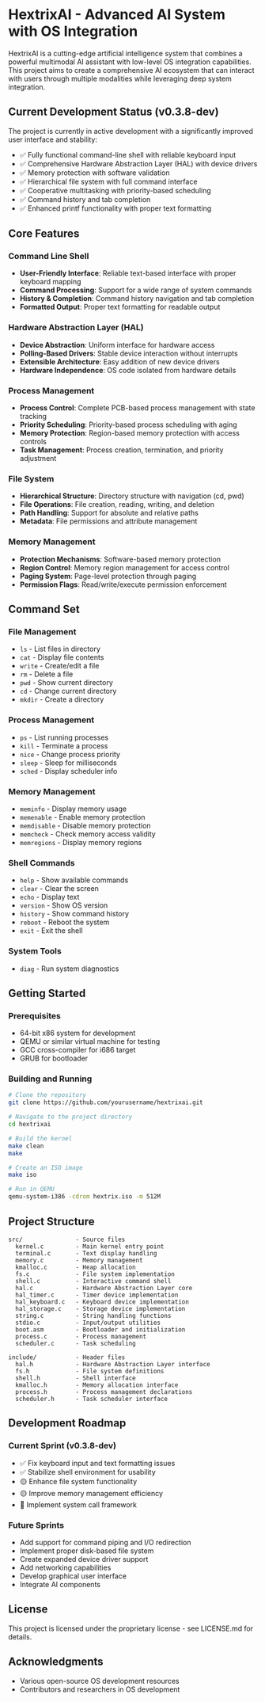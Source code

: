 # HextrixAI - Advanced AI System with OS Integration

HextrixAI is a cutting-edge artificial intelligence system that combines a powerful multimodal AI assistant with low-level OS integration capabilities. This project aims to create a comprehensive AI ecosystem that can interact with users through multiple modalities while leveraging deep system integration.

## Current Development Status (v0.3.8-dev)

The project is currently in active development with a significantly improved user interface and stability:
- ✅ Fully functional command-line shell with reliable keyboard input
- ✅ Comprehensive Hardware Abstraction Layer (HAL) with device drivers
- ✅ Memory protection with software validation
- ✅ Hierarchical file system with full command interface
- ✅ Cooperative multitasking with priority-based scheduling
- ✅ Command history and tab completion
- ✅ Enhanced printf functionality with proper text formatting

## Core Features

### Command Line Shell
- **User-Friendly Interface**: Reliable text-based interface with proper keyboard mapping
- **Command Processing**: Support for a wide range of system commands
- **History & Completion**: Command history navigation and tab completion
- **Formatted Output**: Proper text formatting for readable output

### Hardware Abstraction Layer (HAL)
- **Device Abstraction**: Uniform interface for hardware access
- **Polling-Based Drivers**: Stable device interaction without interrupts
- **Extensible Architecture**: Easy addition of new device drivers
- **Hardware Independence**: OS code isolated from hardware details

### Process Management
- **Process Control**: Complete PCB-based process management with state tracking
- **Priority Scheduling**: Priority-based process scheduling with aging
- **Memory Protection**: Region-based memory protection with access controls
- **Task Management**: Process creation, termination, and priority adjustment

### File System
- **Hierarchical Structure**: Directory structure with navigation (cd, pwd)
- **File Operations**: File creation, reading, writing, and deletion
- **Path Handling**: Support for absolute and relative paths
- **Metadata**: File permissions and attribute management

### Memory Management
- **Protection Mechanisms**: Software-based memory protection
- **Region Control**: Memory region management for access control
- **Paging System**: Page-level protection through paging
- **Permission Flags**: Read/write/execute permission enforcement

## Command Set

### File Management
- `ls` - List files in directory
- `cat` - Display file contents
- `write` - Create/edit a file
- `rm` - Delete a file
- `pwd` - Show current directory
- `cd` - Change current directory
- `mkdir` - Create a directory

### Process Management
- `ps` - List running processes
- `kill` - Terminate a process
- `nice` - Change process priority
- `sleep` - Sleep for milliseconds
- `sched` - Display scheduler info

### Memory Management
- `meminfo` - Display memory usage
- `memenable` - Enable memory protection
- `memdisable` - Disable memory protection
- `memcheck` - Check memory access validity
- `memregions` - Display memory regions

### Shell Commands
- `help` - Show available commands
- `clear` - Clear the screen
- `echo` - Display text
- `version` - Show OS version
- `history` - Show command history
- `reboot` - Reboot the system
- `exit` - Exit the shell

### System Tools
- `diag` - Run system diagnostics

## Getting Started

### Prerequisites
- 64-bit x86 system for development
- QEMU or similar virtual machine for testing
- GCC cross-compiler for i686 target
- GRUB for bootloader

### Building and Running
```bash
# Clone the repository
git clone https://github.com/yourusername/hextrixai.git

# Navigate to the project directory
cd hextrixai

# Build the kernel
make clean
make

# Create an ISO image
make iso

# Run in QEMU
qemu-system-i386 -cdrom hextrix.iso -m 512M
```

## Project Structure

```
src/               - Source files
  kernel.c         - Main kernel entry point
  terminal.c       - Text display handling
  memory.c         - Memory management
  kmalloc.c        - Heap allocation
  fs.c             - File system implementation
  shell.c          - Interactive command shell
  hal.c            - Hardware Abstraction Layer core
  hal_timer.c      - Timer device implementation
  hal_keyboard.c   - Keyboard device implementation
  hal_storage.c    - Storage device implementation
  string.c         - String handling functions
  stdio.c          - Input/output utilities
  boot.asm         - Bootloader and initialization
  process.c        - Process management
  scheduler.c      - Task scheduling

include/           - Header files
  hal.h            - Hardware Abstraction Layer interface
  fs.h             - File system definitions
  shell.h          - Shell interface
  kmalloc.h        - Memory allocation interface
  process.h        - Process management declarations
  scheduler.h      - Task scheduler interface
```

## Development Roadmap

### Current Sprint (v0.3.8-dev)
- ✅ Fix keyboard input and text formatting issues
- ✅ Stabilize shell environment for usability
- 🟡 Enhance file system functionality
- 🟡 Improve memory management efficiency
- 🔲 Implement system call framework

### Future Sprints
- Add support for command piping and I/O redirection
- Implement proper disk-based file system
- Create expanded device driver support
- Add networking capabilities
- Develop graphical user interface
- Integrate AI components

## License
This project is licensed under the proprietary license - see LICENSE.md for details.

## Acknowledgments
- Various open-source OS development resources
- Contributors and researchers in OS development
